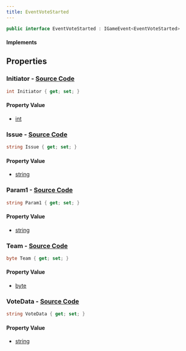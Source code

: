 ```yaml
---
title: EventVoteStarted
---
```


```csharp
public interface EventVoteStarted : IGameEvent<EventVoteStarted>
```

#### Implements

## Properties

### **Initiator** - [Source Code](https://github.com/swiftly-solution/swiftlys2/blob/main/managed/src/SwiftlyS2.Generated/GameEvents/Interfaces/EventVoteStarted.cs#L43)

```csharp
int Initiator { get; set; }
```

#### Property Value

- [int](https://learn.microsoft.com/dotnet/api/system.int32)

### **Issue** - [Source Code](https://github.com/swiftly-solution/swiftlys2/blob/main/managed/src/SwiftlyS2.Generated/GameEvents/Interfaces/EventVoteStarted.cs#L21)

```csharp
string Issue { get; set; }
```

#### Property Value

- [string](https://learn.microsoft.com/dotnet/api/system.string)

### **Param1** - [Source Code](https://github.com/swiftly-solution/swiftlys2/blob/main/managed/src/SwiftlyS2.Generated/GameEvents/Interfaces/EventVoteStarted.cs#L26)

```csharp
string Param1 { get; set; }
```

#### Property Value

- [string](https://learn.microsoft.com/dotnet/api/system.string)

### **Team** - [Source Code](https://github.com/swiftly-solution/swiftlys2/blob/main/managed/src/SwiftlyS2.Generated/GameEvents/Interfaces/EventVoteStarted.cs#L36)

```csharp
byte Team { get; set; }
```

#### Property Value

- [byte](https://learn.microsoft.com/dotnet/api/system.byte)

### **VoteData** - [Source Code](https://github.com/swiftly-solution/swiftlys2/blob/main/managed/src/SwiftlyS2.Generated/GameEvents/Interfaces/EventVoteStarted.cs#L31)

```csharp
string VoteData { get; set; }
```

#### Property Value

- [string](https://learn.microsoft.com/dotnet/api/system.string)

